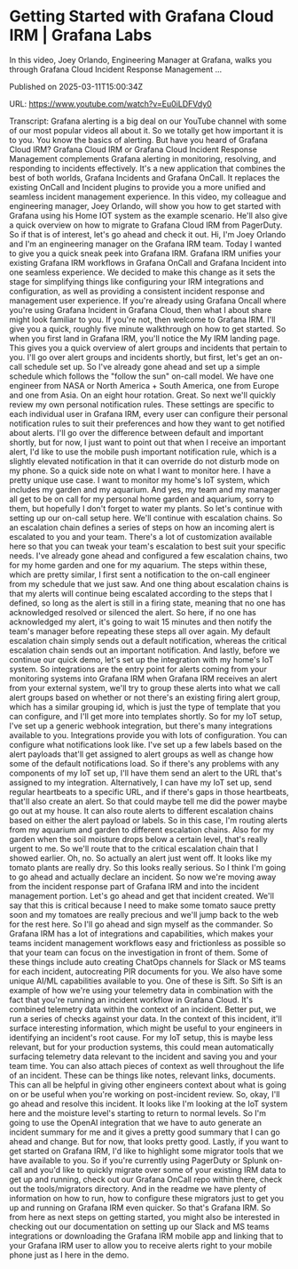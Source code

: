 # Getting Started with Grafana Cloud IRM | Grafana Labs

In this video, Joey Orlando, Engineering Manager at Grafana, walks you through Grafana Cloud Incident Response Management ...

Published on 2025-03-11T15:00:34Z

URL: https://www.youtube.com/watch?v=Eu0iLDFVdy0

Transcript: Grafana alerting is a big deal on our
YouTube channel with some of our most popular videos all about it. So we totally get how important it is
to you. You know the basics of alerting. But have you heard of Grafana Cloud IRM? Grafana Cloud IRM or Grafana Cloud
Incident Response Management complements Grafana alerting in monitoring, resolving, and responding to incidents effectively. It's a new application that
combines the best of both worlds, Grafana Incidents and Grafana OnCall. It replaces the existing OnCall and
Incident plugins to provide you a more unified and seamless incident
management experience. In this video, my colleague and engineering
manager, Joey Orlando, will show you how to get started with
Grafana using his Home IOT system as the example scenario. He'll also give a quick overview on how
to migrate to Grafana Cloud IRM from PagerDuty. So if that is of interest,
let's go ahead and check it out. Hi, I'm Joey Orlando and
I'm an engineering manager
on the Grafana IRM team. Today I wanted to give you a
quick sneak peek into Grafana IRM. Grafana IRM unifies your
existing Grafana IRM workflows in Grafana OnCall and Grafana Incident
into one seamless experience. We decided to make this change as it sets
the stage for simplifying things like configuring your IRM
integrations and configuration, as well as providing a consistent
incident response and management user experience. If you're already using Grafana Oncall
where you're using Grafana Incident in Grafana Cloud, then what I about
share might look familiar to you. If you're not, then welcome to
Grafana IRM. I'll give you a quick, roughly five minute walkthrough
on how to get started. So when you first land in Grafana IRM,
you'll notice the My IRM landing page. This gives you a quick overview of alert
groups and incidents that pertain to you. I'll go over alert groups
and incidents shortly, but first, let's get an on-call schedule set up. So I've already gone ahead and set up
a simple schedule which follows the "follow the sun" on-call model. We have one engineer from NASA
or North America + South America, one from Europe and one from Asia.
On an eight hour rotation. Great. So next we'll quickly review my
own personal notification rules. These settings are specific to each
individual user in Grafana IRM, every user can configure their personal
notification rules to suit their preferences and how they want
to get notified about alerts. I'll go over the difference
between default and important
shortly, but for now, I just want to point out that
when I receive an important alert, I'd like to use the mobile push
important notification rule, which is a slightly elevated notification
in that it can override do not disturb mode on my phone. So a quick side note on
what I want to monitor here. I have a pretty unique use case. I want to monitor my home's IoT system, which includes my garden
and my aquarium. And yes, my team and my manager all get to be
on call for my personal home garden and aquarium, sorry to them, but hopefully
I don't forget to water my plants. So let's continue with setting
up our on-call setup here. We'll continue with escalation chains. So an escalation chain defines a series
of steps on how an incoming alert is escalated to you and your team. There's a lot of customization available
here so that you can tweak your team's escalation to best suit
your specific needs. I've already gone ahead and
configured a few escalation chains, two for my home garden and one for
my aquarium. The steps within these, which are pretty similar, I first sent a notification to the
on-call engineer from my schedule that we just saw. And one thing about escalation
chains is that my alerts will continue being escalated according
to the steps that I defined, so long as the alert is
still in a firing state, meaning that no one has acknowledged
resolved or silenced the alert. So here, if no one has acknowledged my alert, it's going to wait 15 minutes and
then notify the team's manager before repeating these steps all over again. My default escalation chain simply
sends out a default notification, whereas the critical escalation chain
sends out an important notification. And lastly, before we
continue our quick demo, let's set up the integration
with my home's IoT system. So integrations are the entry point
for alerts coming from your monitoring systems into Grafana IRM when Grafana
IRM receives an alert from your external system, we'll try to group these alerts into what
we call alert groups based on whether or not there's an existing firing alert
group, which has a similar grouping id, which is just the type of
template that you can configure, and I'll get more into templates
shortly. So for my IoT setup, I've set up a generic webhook integration, but there's many integrations
available to you. Integrations provide you
with lots of configuration. You can configure what
notifications look like. I've set up a few labels based on the
alert payloads that'll get assigned to alert groups as well as change how
some of the default notifications load. So if there's any problems with
any components of my IoT set up, I'll have them send an alert to the
URL that's assigned to my integration. Alternatively, I can have my IoT set up, send regular heartbeats to a specific URL, and if there's gaps in those heartbeats,
that'll also create an alert. So that could maybe tell me did
the power maybe go out at my house. It can also route alerts to different
escalation chains based on either the alert payload or labels. So in this case, I'm routing alerts from my aquarium and
garden to different escalation chains. Also for my garden when the soil
moisture drops below a certain level, that's really urgent to me. So we'll route that to the critical
escalation chain that I showed earlier. Oh, no. So actually an
alert just went off. It looks like my tomato plants are
really dry. So this looks really serious. So I think I'm going to go ahead
and actually declare an incident. So now we're moving away from the incident
response part of Grafana IRM and into the incident management portion. Let's
go ahead and get that incident created. We'll say that this is critical because
I need to make some tomato sauce pretty soon and my tomatoes are really precious and we'll jump back to
the web for the rest here. So I'll go ahead and sign
myself as the commander. So Grafana IRM has a lot of
integrations and capabilities, which makes your teams incident management
workflows easy and frictionless as possible so that your team can focus
on the investigation in front of them. Some of these things include auto
creating ChatOps channels for Slack or MS teams for each incident,
autocreating PIR documents for you. We also have some unique AI/ML
capabilities available to you. One of these is Sift. So Sift is an example of how we're using
your telemetry data in combination with the fact that you're running an
incident workflow in Grafana Cloud. It's combined telemetry data within
the context of an incident. Better put, we run a series of checks against your
data. In the context of this incident, it'll surface interesting information, which might be useful to your engineers
in identifying an incident's root cause. For my IoT setup, this is maybe less
relevant, but for your production systems, this could mean automatically surfacing
telemetry data relevant to the incident and saving you and your team time. You can also attach pieces of context
as well throughout the life of an incident. These can be things like
notes, relevant links, documents. This can all be helpful in giving other
engineers context about what is going on or be useful when you're working
on post-incident review. So, okay, I'll go ahead and resolve this incident. It looks like I'm looking at the IoT
system here and the moisture level's starting to return to normal levels. So I'm going to use the OpenAI integration
that we have to auto generate an incident summary for me
and it gives a pretty good summary that I can go ahead and change.
But for now, that looks pretty good. Lastly, if you want to get
started on Grafana IRM, I'd like to highlight some migrator
tools that we have available to you. So if you're currently using PagerDuty
or Splunk on-call and you'd like to quickly migrate over some of your
existing IRM data to get up and running, check out our Grafana
OnCall repo within there, check out the tools/migrators directory. And in the readme we have
plenty of information on how to run, how to configure these migrators just
to get you up and running on Grafana IRM even quicker. So that's Grafana IRM. So from here as next
steps on getting started, you might also be interested in checking
out our documentation on setting up our Slack and MS teams integrations or
downloading the Grafana IRM mobile app and linking that to your Grafana
IRM user to allow you to receive alerts right to your mobile phone
just as I here in the demo.

